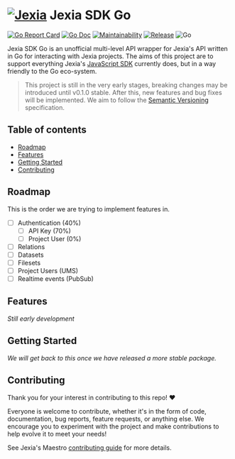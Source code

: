 # [![Jexia](https://user-images.githubusercontent.com/3440116/77702983-019eb580-6fba-11ea-8d2c-f6a6b8e60cbd.jpg)](https://jexia.com) Jexia SDK Go <!-- omit in toc -->

[![Go Report Card](https://goreportcard.com/badge/github.com/baileyjm02/jexia-sdk-go)](https://goreportcard.com/report/github.com/baileyjm02/jexia-sdk-go)
[![Go Doc](https://img.shields.io/badge/godoc-reference-blue.svg)](https://pkg.go.dev/github.com/baileyjm02/jexia-sdk-go)
[![Maintainability](https://api.codeclimate.com/v1/badges/ddae5c0bef65c805a9a4/maintainability)](https://codeclimate.com/github/BaileyJM02/jexia-sdk-go/maintainability)
[![Release](https://img.shields.io/github/release/baileyjm02/jexia-sdk-go.svg)](https://github.com/baileyjm02/jexia-sdk-go/releases/latest)
![Go](https://github.com/baileyjm02/jexia-sdk-go/workflows/Go/badge.svg)

Jexia SDK Go is an unofficial multi-level API wrapper for Jexia's API written in Go for interacting with Jexia projects. The aims of this project are to support everything Jexia's [JavaScript SDK](https://github.com/jexia/jexia-sdk-js) currently does, but in a way friendly to the Go eco-system.

> This project is still in the very early stages, breaking changes may be introduced until v0.1.0 stable. After this, new features and bug fixes will be implemented. We aim to follow the [Semantic Versioning](https://semver.org/) specification.

## Table of contents <!-- omit in toc -->

- [Roadmap](#roadmap)
- [Features](#features)
- [Getting Started](#getting-started)
- [Contributing](#contributing)

## Roadmap

This is the order we are trying to implement features in.

- [ ] Authentication (40%)
  - [ ] API Key (70%)
  - [ ] Project User (0%)
- [ ] Relations
- [ ] Datasets
- [ ] Filesets
- [ ] Project Users (UMS)
- [ ] Realtime events (PubSub)

## Features

_Still early development_

## Getting Started

_We will get back to this once we have released a more stable package._

## Contributing

Thank you for your interest in contributing to this repo! ❤

Everyone is welcome to contribute, whether it's in the form of code, documentation, bug reports, feature requests, or anything else. We encourage you to experiment with the project and make contributions to help evolve it to meet your needs!

See Jexia's Maestro [contributing guide](https://github.com/jexia/maestro/blob/master/CONTRIBUTING.md) for more details.
